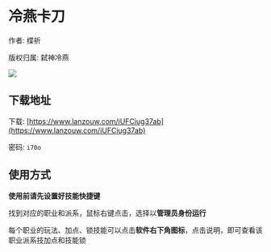 # 冷燕卡刀

作者: 楪祈

版权归属: 弑神冷燕

![](/image/LengYan_1.jpg)

## 下载地址

下载: [https://www.lanzouw.com/iUFCiug37ab](https://www.lanzouw.com/iUFCiug37ab)

密码: `i70o`

## 使用方式

**使用前请先设置好技能快捷键**

找到对应的职业和派系，鼠标右键点击，选择以**管理员身份运行**

每个职业的玩法、加点、锁技能可以点击**软件右下角图标**，点击说明，即可查看该职业派系技加点和技能锁
